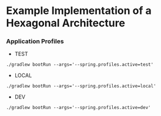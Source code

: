 # Example Implementation of a Hexagonal Architecture

### Application Profiles


* TEST

`
./gradlew bootRun --args='--spring.profiles.active=test'
`

* LOCAL

`
./gradlew bootRun --args='--spring.profiles.active=local'
`


* DEV

`
./gradlew bootRun --args='--spring.profiles.active=dev'
`